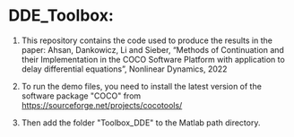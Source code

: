 # DDE_Toolbox: 

1. This repository contains the code used to produce the results in the paper: Ahsan, Dankowicz, Li and Sieber, “Methods
of Continuation and their Implementation in the COCO Software Platform with application
to delay differential equations”, Nonlinear Dynamics, 2022

2. To run the demo files, you need to install the latest version of the software package "COCO" from https://sourceforge.net/projects/cocotools/

3. Then add the folder "Toolbox_DDE" to the Matlab path directory. 
